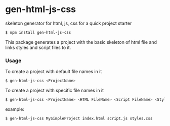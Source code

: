 # gen-html-js-css
skeleton generator for html, js, css for a quick project starter

```sh
$ npm install gen-html-js-css
```

This package generates a project with the basic skeleton of html file and links styles and script files to it.

### Usage

To create a project with default file names in it

```sh
$ gen-html-js-css <ProjectName> 
```

To create a project with specific file names in it

```sh
$ gen-html-js-css <ProjectName> <HTML FileName> <Script FileName> <Style FileName>
```

example:
```sh
$ gen-html-js-css MySimpleProject index.html script.js styles.css
```
